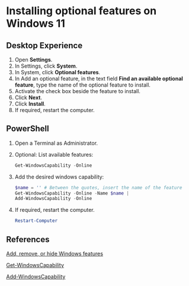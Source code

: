 # Installing optional features on Windows 11

## Desktop Experience

1. Open **Settings**.
1. In Settings, click **System**.
1. In System, click **Optional features**.
1. In Add an optional feature, in the text field **Find an available optional feature**, type the name of the optional feature to install.
1. Activate the check box beside the feature to install.
1. Click **Next**.
1. Click **Install**.
1. If required, restart the computer.

## PowerShell

1. Open a Terminal as Administrator.
1. Optional: List available features:

    ```powershell
    Get-WindowsCapability -Online
    ```

1. Add the desired windows capability:

    ```powershell
    $name = '' # Between the quotes, insert the name of the feature
    Get-WindowsCapability -Online -Name $name |
    Add-WindowsCapability -Online
    ```

1. If required, restart the computer.

    ```powershell
    Restart-Computer
    ```

## References

[Add, remove, or hide Windows features](https://learn.microsoft.com/en-us/windows/client-management/client-tools/add-remove-hide-features?pivots=windows-11)

[Get-WindowsCapability](https://learn.microsoft.com/en-us/powershell/module/dism/get-windowscapability)

[Add-WindowsCapability](https://learn.microsoft.com/en-us/powershell/module/dism/add-windowscapability)